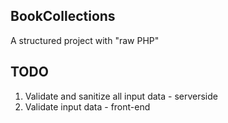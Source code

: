 ## BookCollections
A structured project with "raw PHP"

## TODO
1. Validate and sanitize all input data - serverside
2. Validate input data - front-end